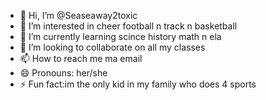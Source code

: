 - 👋 Hi, I’m @Seaseaway2toxic
- 👀 I’m interested in cheer football n track  n basketball
- 🌱 I’m currently learning scince history math n ela
- 💞️ I’m looking to collaborate on all my classes
- 📫 How to reach me ma email
- 😄 Pronouns: her/she
- ⚡ Fun fact:im the only kid in my family who does 4 sports

<!---
Seaseaway2toxic/Seaseaway2toxic is a ✨ special ✨ repository because its `README.md` (this file) appears on your GitHub profile.
You can click the Preview link to take a look at your changes.
--->
